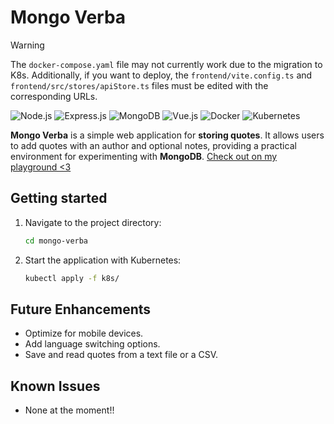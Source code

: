 # Mongo Verba

> [!WARNING]
> The `docker-compose.yaml` file may not currently work due to the migration to K8s. Additionally, if you want to deploy, the `frontend/vite.config.ts` and `frontend/src/stores/apiStore.ts` files must be edited with the corresponding URLs.

![Node.js](https://img.shields.io/badge/Node.js-339933?style=for-the-badge&logo=nodedotjs&logoColor=white)
![Express.js](https://img.shields.io/badge/Express.js-000000?style=for-the-badge&logo=express&logoColor=white)
![MongoDB](https://img.shields.io/badge/MongoDB-47A248?style=for-the-badge&logo=mongodb&logoColor=white)
![Vue.js](https://img.shields.io/badge/Vue.js-4FC08D?style=for-the-badge&logo=vuedotjs&logoColor=white)
![Docker](https://img.shields.io/badge/Docker-2496ED?style=for-the-badge&logo=docker&logoColor=white)
![Kubernetes](https://img.shields.io/badge/Kubernetes-326CE5?style=for-the-badge&logo=kubernetes&logoColor=white)

**Mongo Verba** is a simple web application for **storing quotes**. It allows users to add quotes with an author and optional notes, providing a practical environment for experimenting with **MongoDB**. [Check out on my playground <3](https://rexwithluv.dev/mongo-verba)

## Getting started

1. Navigate to the project directory:

    ```bash
    cd mongo-verba
    ```

2. Start the application with Kubernetes:

    ```bash
    kubectl apply -f k8s/
    ```

## Future Enhancements

- Optimize for mobile devices.
- Add language switching options.
- Save and read quotes from a text file or a CSV.

## Known Issues

- None at the moment!!
